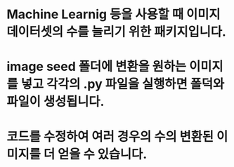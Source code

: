 # Machine Learnig 등을 사용할 때 이미지 데이터셋의 수를 늘리기 위한 패키지입니다.
# image seed 폴더에 변환을 원하는 이미지를 넣고 각각의 .py 파일을 실행하면 폴덕와 파일이 생성됩니다.
# 코드를 수정하여 여러 경우의 수의 변환된 이미지를 더 얻을 수 있습니다.
